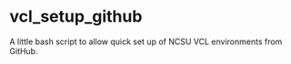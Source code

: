# vcl_setup_github
A little bash script to allow quick set up of NCSU VCL environments from GitHub.

